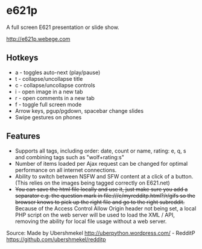 e621p
=======

A full screen E621 presentation or slide show.

http://e621p.webege.com <temporary>

Hotkeys
-------

* a - toggles auto-next (play/pause)
* t - collapse/uncollapse title
* c - collapse/uncollapse controls
* i - open image in a new tab
* r - open comments in a new tab 
* f - toggle full screen mode
* Arrow keys, pgup/pgdown, spacebar change slides
* Swipe gestures on phones

Features
--------

* Supports all tags, including order: date, count or name, rating: e, q, s and combining tags such as "wolf+rating:s"
* Number of items loaded per Ajax request can be changed for optimal performance on all internet connections.
* Ability to switch between NSFW and SFW content at a click of a button. (This relies on the images being tagged correctly on E621.net)
* ~~You can save the html file locally and use it, just make sure you add a separator e.g. the question mark in file:///c/myredditp.html?/r/gifs so the browser knows to pick up the right file and go to the right subreddit.~~ Because of the Access Control Allow Origin header not being set, a local PHP script on the web server will be used to load the XML / API, removing the ability for local file usage without a web server.

Source:
	Made by Ubershmekel http://uberpython.wordpress.com/ - RedditP https://github.com/ubershmekel/redditp

